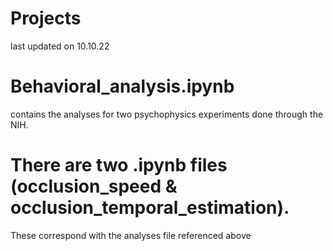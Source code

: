 # Projects

last updated on 10.10.22

# Behavioral_analysis.ipynb 
contains the analyses for two psychophysics experiments done through the NIH.

# There are two .ipynb files (occlusion_speed & occlusion_temporal_estimation). 
These correspond with the analyses file referenced above

